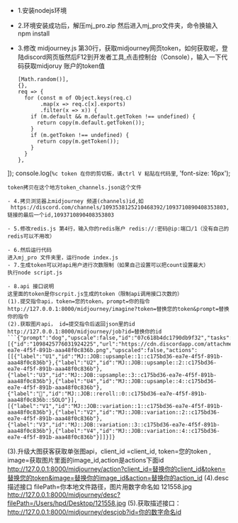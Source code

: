 - 1.安装nodejs环境

- 2.环境安装成功后，解压mj_pro.zip 然后进入mj_pro文件夹，命令换输入npm install 

- 3.修改 midjourney.js 第30行，获取midjourney网页token，如何获取呢，登陆discord网页版然后F12到开发者工具,点击控制台（Console），输入一下代码获取midjoruy 账户的token值
  ```window.webpackChunkdiscord_app.push([
  [Math.random()],
  {},
  req => {
    for (const m of Object.keys(req.c)
         .map(x => req.c[x].exports)
         .filter(x => x)) {
      if (m.default && m.default.getToken !== undefined) {
        return copy(m.default.getToken());
      }
      if (m.getToken !== undefined) {
        return copy(m.getToken());
      }
    }
  },
]);
console.log(`%c token 在你的剪切板，请ctrl V 粘贴在代码里`, 'font-size: 16px');
```
token拷贝在这个地方token_channels.json这个文件

- 4.拷贝浏览器上midjourney 频道(channels)id,如
 https://discord.com/channels/1093538125210468392/1093710890408353803,链接的最后一个id,1093710890408353803

- 5.修改redis.js 第4行，输入你的redis账户 redis://:密码@ip:端口/1（没有自己的redis可以不用改）

- 6.然后运行代码
进入mj_pro 文件夹里，运行node index.js
- 7.生成token可以对api用户进行次数限制（如果自己设置可以把count设置最大）
执行node script.js 

- 8.api 接口说明
这里面的token是你scrpit.js生成的token（限制api调用接口次数的）
(1).提交指令api，token=您的token，prompt=你的指令
http://127.0.0.1:8000/midjourney/imagine?token=替换您的token&prompt=替换你的指令
(2).获取图片api， id=提交指令后返回json里的id
http://127.0.0.1:8000/midjourney/job?id=替换你的id
```{"prompt":"dog","upscale":false,"id":"07c618b4dc1790db9f32","tasks":1,"images":[{"id":"1098425776031924225","url":"https://cdn.discordapp.com/attachments/1093710890408353803/1098425775474090085/love3_dog_id07c618b4dc1790db9f32_c175bd36-ea7e-4f5f-891b-aaa48f0c836b.png","upscaled":false,"actions":[[{"label":"U1","id":"MJ::JOB::upsample::1::c175bd36-ea7e-4f5f-891b-aaa48f0c836b"},{"label":"U2","id":"MJ::JOB::upsample::2::c175bd36-ea7e-4f5f-891b-aaa48f0c836b"},{"label":"U3","id":"MJ::JOB::upsample::3::c175bd36-ea7e-4f5f-891b-aaa48f0c836b"},{"label":"U4","id":"MJ::JOB::upsample::4::c175bd36-ea7e-4f5f-891b-aaa48f0c836b"},{"label":"🔄","id":"MJ::JOB::reroll::0::c175bd36-ea7e-4f5f-891b-aaa48f0c836b::SOLO"}],[{"label":"V1","id":"MJ::JOB::variation::1::c175bd36-ea7e-4f5f-891b-aaa48f0c836b"},{"label":"V2","id":"MJ::JOB::variation::2::c175bd36-ea7e-4f5f-891b-aaa48f0c836b"},{"label":"V3","id":"MJ::JOB::variation::3::c175bd36-ea7e-4f5f-891b-aaa48f0c836b"},{"label":"V4","id":"MJ::JOB::variation::4::c175bd36-ea7e-4f5f-891b-aaa48f0c836b"}]]}]}
```
(3).升级大图获客获取单张图api，client_id =client_id, token=您的token , image=获取图片里面的image_id,action是actions下面id
http://127.0.0.1:8000/midjourney/action?client_id=替换你的client_id&token=替换您的token&image=替换你的image_id&action=替换你的action_id
(4).desc描述接口
filePath=你本地文件路径，图片用数字命名如 121558.jpg
http://127.0.0.1:8000/midjourney/desc?filePath=/Users/hpd/Desktop/121558.jpg
(5).获取描述接口：http://127.0.0.1:8000/midjourney/descjob?id=你的数字命名id
